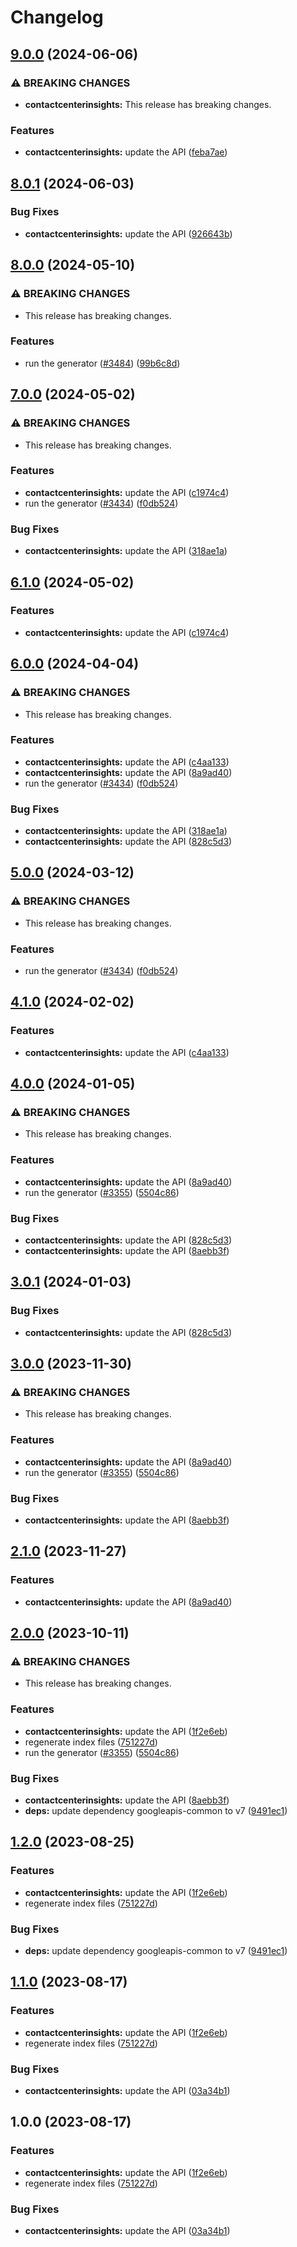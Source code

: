 # Changelog

## [9.0.0](https://github.com/googleapis/google-api-nodejs-client/compare/contactcenterinsights-v8.0.1...contactcenterinsights-v9.0.0) (2024-06-06)


### ⚠ BREAKING CHANGES

* **contactcenterinsights:** This release has breaking changes.

### Features

* **contactcenterinsights:** update the API ([feba7ae](https://github.com/googleapis/google-api-nodejs-client/commit/feba7ae6ab63a1b006d908ff716ca51f67602286))

## [8.0.1](https://github.com/googleapis/google-api-nodejs-client/compare/contactcenterinsights-v8.0.0...contactcenterinsights-v8.0.1) (2024-06-03)


### Bug Fixes

* **contactcenterinsights:** update the API ([926643b](https://github.com/googleapis/google-api-nodejs-client/commit/926643bfcacab5327175b12a958525645e0d2187))

## [8.0.0](https://github.com/googleapis/google-api-nodejs-client/compare/contactcenterinsights-v7.0.0...contactcenterinsights-v8.0.0) (2024-05-10)


### ⚠ BREAKING CHANGES

* This release has breaking changes.

### Features

* run the generator ([#3484](https://github.com/googleapis/google-api-nodejs-client/issues/3484)) ([99b6c8d](https://github.com/googleapis/google-api-nodejs-client/commit/99b6c8de5beb8447d177048a64a977ee39ee5ee6))

## [7.0.0](https://github.com/googleapis/google-api-nodejs-client/compare/contactcenterinsights-v6.1.0...contactcenterinsights-v7.0.0) (2024-05-02)


### ⚠ BREAKING CHANGES

* This release has breaking changes.

### Features

* **contactcenterinsights:** update the API ([c1974c4](https://github.com/googleapis/google-api-nodejs-client/commit/c1974c4b7385c84fdb70cd3c05e5ad601dbb4272))
* run the generator ([#3434](https://github.com/googleapis/google-api-nodejs-client/issues/3434)) ([f0db524](https://github.com/googleapis/google-api-nodejs-client/commit/f0db524bb26f05cea3dec4c0ed66b496399e3857))


### Bug Fixes

* **contactcenterinsights:** update the API ([318ae1a](https://github.com/googleapis/google-api-nodejs-client/commit/318ae1a5989ce7b668985c87f03466660494b6bd))

## [6.1.0](https://github.com/googleapis/google-api-nodejs-client/compare/contactcenterinsights-v6.0.0...contactcenterinsights-v6.1.0) (2024-05-02)


### Features

* **contactcenterinsights:** update the API ([c1974c4](https://github.com/googleapis/google-api-nodejs-client/commit/c1974c4b7385c84fdb70cd3c05e5ad601dbb4272))

## [6.0.0](https://github.com/googleapis/google-api-nodejs-client/compare/contactcenterinsights-v5.0.0...contactcenterinsights-v6.0.0) (2024-04-04)


### ⚠ BREAKING CHANGES

* This release has breaking changes.

### Features

* **contactcenterinsights:** update the API ([c4aa133](https://github.com/googleapis/google-api-nodejs-client/commit/c4aa133219803f8a5e1a24241077f4885ee2366f))
* **contactcenterinsights:** update the API ([8a9ad40](https://github.com/googleapis/google-api-nodejs-client/commit/8a9ad40beeeaeed314f1b6303a4357a92d2222a1))
* run the generator ([#3434](https://github.com/googleapis/google-api-nodejs-client/issues/3434)) ([f0db524](https://github.com/googleapis/google-api-nodejs-client/commit/f0db524bb26f05cea3dec4c0ed66b496399e3857))


### Bug Fixes

* **contactcenterinsights:** update the API ([318ae1a](https://github.com/googleapis/google-api-nodejs-client/commit/318ae1a5989ce7b668985c87f03466660494b6bd))
* **contactcenterinsights:** update the API ([828c5d3](https://github.com/googleapis/google-api-nodejs-client/commit/828c5d3e0840f6eb9b94b370a4f1037acb93fb30))

## [5.0.0](https://github.com/googleapis/google-api-nodejs-client/compare/contactcenterinsights-v4.1.0...contactcenterinsights-v5.0.0) (2024-03-12)


### ⚠ BREAKING CHANGES

* This release has breaking changes.

### Features

* run the generator ([#3434](https://github.com/googleapis/google-api-nodejs-client/issues/3434)) ([f0db524](https://github.com/googleapis/google-api-nodejs-client/commit/f0db524bb26f05cea3dec4c0ed66b496399e3857))

## [4.1.0](https://github.com/googleapis/google-api-nodejs-client/compare/contactcenterinsights-v4.0.0...contactcenterinsights-v4.1.0) (2024-02-02)


### Features

* **contactcenterinsights:** update the API ([c4aa133](https://github.com/googleapis/google-api-nodejs-client/commit/c4aa133219803f8a5e1a24241077f4885ee2366f))

## [4.0.0](https://github.com/googleapis/google-api-nodejs-client/compare/contactcenterinsights-v3.0.1...contactcenterinsights-v4.0.0) (2024-01-05)


### ⚠ BREAKING CHANGES

* This release has breaking changes.

### Features

* **contactcenterinsights:** update the API ([8a9ad40](https://github.com/googleapis/google-api-nodejs-client/commit/8a9ad40beeeaeed314f1b6303a4357a92d2222a1))
* run the generator ([#3355](https://github.com/googleapis/google-api-nodejs-client/issues/3355)) ([5504c86](https://github.com/googleapis/google-api-nodejs-client/commit/5504c86fd61740886047320e2ed70f02a164acd7))


### Bug Fixes

* **contactcenterinsights:** update the API ([828c5d3](https://github.com/googleapis/google-api-nodejs-client/commit/828c5d3e0840f6eb9b94b370a4f1037acb93fb30))
* **contactcenterinsights:** update the API ([8aebb3f](https://github.com/googleapis/google-api-nodejs-client/commit/8aebb3fbd96870b54af0619536ca56e22c189247))

## [3.0.1](https://github.com/googleapis/google-api-nodejs-client/compare/contactcenterinsights-v3.0.0...contactcenterinsights-v3.0.1) (2024-01-03)


### Bug Fixes

* **contactcenterinsights:** update the API ([828c5d3](https://github.com/googleapis/google-api-nodejs-client/commit/828c5d3e0840f6eb9b94b370a4f1037acb93fb30))

## [3.0.0](https://github.com/googleapis/google-api-nodejs-client/compare/contactcenterinsights-v2.1.0...contactcenterinsights-v3.0.0) (2023-11-30)


### ⚠ BREAKING CHANGES

* This release has breaking changes.

### Features

* **contactcenterinsights:** update the API ([8a9ad40](https://github.com/googleapis/google-api-nodejs-client/commit/8a9ad40beeeaeed314f1b6303a4357a92d2222a1))
* run the generator ([#3355](https://github.com/googleapis/google-api-nodejs-client/issues/3355)) ([5504c86](https://github.com/googleapis/google-api-nodejs-client/commit/5504c86fd61740886047320e2ed70f02a164acd7))


### Bug Fixes

* **contactcenterinsights:** update the API ([8aebb3f](https://github.com/googleapis/google-api-nodejs-client/commit/8aebb3fbd96870b54af0619536ca56e22c189247))

## [2.1.0](https://github.com/googleapis/google-api-nodejs-client/compare/contactcenterinsights-v2.0.0...contactcenterinsights-v2.1.0) (2023-11-27)


### Features

* **contactcenterinsights:** update the API ([8a9ad40](https://github.com/googleapis/google-api-nodejs-client/commit/8a9ad40beeeaeed314f1b6303a4357a92d2222a1))

## [2.0.0](https://github.com/googleapis/google-api-nodejs-client/compare/contactcenterinsights-v1.2.0...contactcenterinsights-v2.0.0) (2023-10-11)


### ⚠ BREAKING CHANGES

* This release has breaking changes.

### Features

* **contactcenterinsights:** update the API ([1f2e6eb](https://github.com/googleapis/google-api-nodejs-client/commit/1f2e6eb4ab01a7ce17c7891988da4654d5f2e6a6))
* regenerate index files ([751227d](https://github.com/googleapis/google-api-nodejs-client/commit/751227d3926c946b5db5edb58f0086e074a61169))
* run the generator ([#3355](https://github.com/googleapis/google-api-nodejs-client/issues/3355)) ([5504c86](https://github.com/googleapis/google-api-nodejs-client/commit/5504c86fd61740886047320e2ed70f02a164acd7))


### Bug Fixes

* **contactcenterinsights:** update the API ([8aebb3f](https://github.com/googleapis/google-api-nodejs-client/commit/8aebb3fbd96870b54af0619536ca56e22c189247))
* **deps:** update dependency googleapis-common to v7 ([9491ec1](https://github.com/googleapis/google-api-nodejs-client/commit/9491ec1cdc3c413e7d73edcfcd59cf5c28a7c855))

## [1.2.0](https://github.com/googleapis/google-api-nodejs-client/compare/contactcenterinsights-v1.1.0...contactcenterinsights-v1.2.0) (2023-08-25)


### Features

* **contactcenterinsights:** update the API ([1f2e6eb](https://github.com/googleapis/google-api-nodejs-client/commit/1f2e6eb4ab01a7ce17c7891988da4654d5f2e6a6))
* regenerate index files ([751227d](https://github.com/googleapis/google-api-nodejs-client/commit/751227d3926c946b5db5edb58f0086e074a61169))


### Bug Fixes

* **deps:** update dependency googleapis-common to v7 ([9491ec1](https://github.com/googleapis/google-api-nodejs-client/commit/9491ec1cdc3c413e7d73edcfcd59cf5c28a7c855))

## [1.1.0](https://github.com/googleapis/google-api-nodejs-client/compare/contactcenterinsights-v1.0.0...contactcenterinsights-v1.1.0) (2023-08-17)


### Features

* **contactcenterinsights:** update the API ([1f2e6eb](https://github.com/googleapis/google-api-nodejs-client/commit/1f2e6eb4ab01a7ce17c7891988da4654d5f2e6a6))
* regenerate index files ([751227d](https://github.com/googleapis/google-api-nodejs-client/commit/751227d3926c946b5db5edb58f0086e074a61169))


### Bug Fixes

* **contactcenterinsights:** update the API ([03a34b1](https://github.com/googleapis/google-api-nodejs-client/commit/03a34b14b6ad01dc213e6971929210fe767de2d3))

## 1.0.0 (2023-08-17)


### Features

* **contactcenterinsights:** update the API ([1f2e6eb](https://github.com/googleapis/google-api-nodejs-client/commit/1f2e6eb4ab01a7ce17c7891988da4654d5f2e6a6))
* regenerate index files ([751227d](https://github.com/googleapis/google-api-nodejs-client/commit/751227d3926c946b5db5edb58f0086e074a61169))


### Bug Fixes

* **contactcenterinsights:** update the API ([03a34b1](https://github.com/googleapis/google-api-nodejs-client/commit/03a34b14b6ad01dc213e6971929210fe767de2d3))
